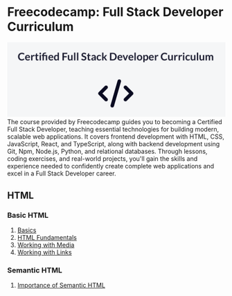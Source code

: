 # Freecodecamp: Full Stack Developer Curriculum

<img src="https://github.com/TurkishDelightCo/full-stack-developer/blob/main/freecodecamp.png?raw=true" />
The course provided by Freecodecamp guides you to becoming a Certified Full Stack Developer, teaching essential technologies for building modern, scalable web applications. It covers frontend development with HTML, CSS, JavaScript, React, and TypeScript, along with backend development using Git, Npm, Node.js, Python, and relational databases. Through lessons, coding exercises, and real-world projects, you'll gain the skills and experience needed to confidently create complete web applications and excel in a Full Stack Developer career.

## HTML
### Basic HTML
 1. [Basics](https://github.com/TurkishDelightCo/full-stack-developer/tree/main/HTML/Basic%20HTML/Basics)
 2. [HTML Fundamentals](https://github.com/TurkishDelightCo/full-stack-developer/tree/main/HTML/Basic%20HTML/HTML%20Fundamentals)
 3. [Working with Media](https://github.com/TurkishDelightCo/full-stack-developer/tree/main/HTML/Basic%20HTML/Working%20with%20Media)
 4. [Working with Links](https://github.com/TurkishDelightCo/full-stack-developer/tree/main/HTML/Basic%20HTML/Working%20with%20Links)
### Semantic HTML
1. [Importance of Semantic HTML](https://github.com/TurkishDelightCo/full-stack-developer/tree/main/HTML/Semantic%20HTML/Importance%20of%20Semantic%20HTML)